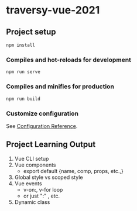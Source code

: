 # traversy-vue-2021

## Project setup
```
npm install
```

### Compiles and hot-reloads for development
```
npm run serve
```

### Compiles and minifies for production
```
npm run build
```

### Customize configuration
See [Configuration Reference](https://cli.vuejs.org/config/).


## Project Learning Output

1. Vue CLI setup
2. Vue components
    - export default {name, comp, props, etc.,}
3. Global style vs scoped style
4. Vue events
    - v-on:, v-for loop
    - or just ":" , etc.
5. Dynamic class


